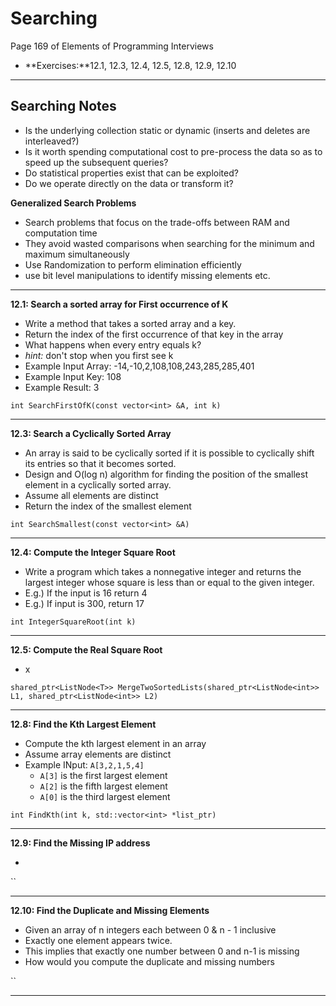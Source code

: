 # Searching #
Page 169 of Elements of Programming Interviews

*   **Exercises:**12.1, 12.3, 12.4, 12.5, 12.8, 12.9, 12.10

---

## Searching Notes ##

*   Is the underlying collection static or dynamic (inserts and deletes are interleaved?)
*   Is it worth spending computational cost to pre-process the data so as to speed up the subsequent queries?
*   Do statistical properties exist that can be exploited?
*   Do we operate directly on the data or transform it?

**Generalized Search Problems**

*  Search problems that focus on the trade-offs between RAM and computation time
*  They avoid wasted comparisons when searching for the minimum and maximum simultaneously
*  Use Randomization to perform elimination efficiently
*  use bit level manipulations to identify missing elements etc.

---

**12.1: Search a sorted array for First occurrence of K**

*   Write a method that takes a sorted array and a key.
*   Return the index of the first occurrence of that key in the array
*   What happens when every entry equals k?
*   _hint:_ don't stop when you first see k
*   Example Input Array: -14,-10,2,108,108,243,285,285,401
*   Example Input Key: 108
*   Example Result: 3

`int SearchFirstOfK(const vector<int> &A, int k)`

---

**12.3: Search a Cyclically Sorted Array**

*   An array is said to be cyclically sorted if it is possible to cyclically shift its entries so that it becomes sorted.
*   Design and O(log n) algorithm for finding the position of the smallest element in a cyclically sorted array.
*   Assume all elements are distinct
*   Return the index of the smallest element

`int SearchSmallest(const vector<int> &A)`

---

**12.4: Compute the Integer Square Root**

*   Write a program which takes a nonnegative integer and returns the largest integer whose square is less than or equal to the given integer. 
*   E.g.) If the input is 16 return 4
*   E.g.) If input is 300, return 17

`int IntegerSquareRoot(int k)`

---

**12.5: Compute the Real Square Root**

*   x

`shared_ptr<ListNode<T>> MergeTwoSortedLists(shared_ptr<ListNode<int>> L1, shared_ptr<ListNode<int>> L2)`

---

**12.8: Find the Kth Largest Element**

*   Compute the kth largest element in an array
*   Assume array elements are distinct
*   Example INput: `A[3,2,1,5,4]`
    *   `A[3]` is the first largest element
    *   `A[2]` is the fifth largest element
    *   `A[0]` is the third largest element

`int FindKth(int k, std::vector<int> *list_ptr)`

---

**12.9: Find the Missing IP address**

*   

``

---

**12.10: Find the Duplicate and Missing Elements**

*   Given an array of n integers each between 0 & n - 1 inclusive
*   Exactly one element appears twice.
*   This implies that exactly one number between 0 and n-1 is missing 
*   How would you compute the duplicate and missing numbers

``

---